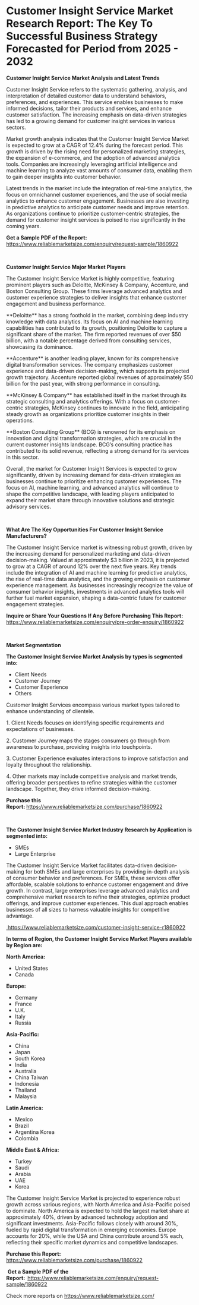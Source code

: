 <p><h1>Customer Insight Service Market Research Report: The Key To Successful Business Strategy Forecasted for Period from 2025 - 2032</h1></p><p><strong>Customer Insight Service Market Analysis and Latest Trends</strong></p>
<p><p>Customer Insight Service refers to the systematic gathering, analysis, and interpretation of detailed customer data to understand behaviors, preferences, and experiences. This service enables businesses to make informed decisions, tailor their products and services, and enhance customer satisfaction. The increasing emphasis on data-driven strategies has led to a growing demand for customer insight services in various sectors.</p><p>Market growth analysis indicates that the Customer Insight Service Market is expected to grow at a CAGR of 12.4% during the forecast period. This growth is driven by the rising need for personalized marketing strategies, the expansion of e-commerce, and the adoption of advanced analytics tools. Companies are increasingly leveraging artificial intelligence and machine learning to analyze vast amounts of consumer data, enabling them to gain deeper insights into customer behavior.</p><p>Latest trends in the market include the integration of real-time analytics, the focus on omnichannel customer experiences, and the use of social media analytics to enhance customer engagement. Businesses are also investing in predictive analytics to anticipate customer needs and improve retention. As organizations continue to prioritize customer-centric strategies, the demand for customer insight services is poised to rise significantly in the coming years.</p></p>
<p><strong>Get a Sample PDF of the Report:&nbsp;</strong> <a href="https://www.reliablemarketsize.com/enquiry/request-sample/1860922?utm_campaign=3123&utm_medium=2&utm_source=Github&utm_content=ia&utm_term=11032025&utm_id=customer-insight-service">https://www.reliablemarketsize.com/enquiry/request-sample/1860922</a></p>
<p>&nbsp;</p>
<p><strong>Customer Insight Service Major Market Players</strong></p>
<p><p>The Customer Insight Service Market is highly competitive, featuring prominent players such as Deloitte, McKinsey & Company, Accenture, and Boston Consulting Group. These firms leverage advanced analytics and customer experience strategies to deliver insights that enhance customer engagement and business performance.</p><p>**Deloitte** has a strong foothold in the market, combining deep industry knowledge with data analytics. Its focus on AI and machine learning capabilities has contributed to its growth, positioning Deloitte to capture a significant share of the market. The firm reported revenues of over $50 billion, with a notable percentage derived from consulting services, showcasing its dominance.</p><p>**Accenture** is another leading player, known for its comprehensive digital transformation services. The company emphasizes customer experience and data-driven decision-making, which supports its projected growth trajectory. Accenture reported global revenues of approximately $50 billion for the past year, with strong performance in consulting.</p><p>**McKinsey & Company** has established itself in the market through its strategic consulting and analytics offerings. With a focus on customer-centric strategies, McKinsey continues to innovate in the field, anticipating steady growth as organizations prioritize customer insights in their operations.</p><p>**Boston Consulting Group** (BCG) is renowned for its emphasis on innovation and digital transformation strategies, which are crucial in the current customer insights landscape. BCG’s consulting practice has contributed to its solid revenue, reflecting a strong demand for its services in this sector.</p><p>Overall, the market for Customer Insight Services is expected to grow significantly, driven by increasing demand for data-driven strategies as businesses continue to prioritize enhancing customer experiences. The focus on AI, machine learning, and advanced analytics will continue to shape the competitive landscape, with leading players anticipated to expand their market share through innovative solutions and strategic advisory services.</p></p>
<p>&nbsp;</p>
<p><strong>What Are The Key Opportunities For Customer Insight Service Manufacturers?</strong></p>
<p><p>The Customer Insight Service market is witnessing robust growth, driven by the increasing demand for personalized marketing and data-driven decision-making. Valued at approximately $3 billion in 2023, it is projected to grow at a CAGR of around 12% over the next five years. Key trends include the integration of AI and machine learning for predictive analytics, the rise of real-time data analytics, and the growing emphasis on customer experience management. As businesses increasingly recognize the value of consumer behavior insights, investments in advanced analytics tools will further fuel market expansion, shaping a data-centric future for customer engagement strategies.</p></p>
<p><strong>Inquire or Share Your Questions If Any Before Purchasing This Report:</strong> <a href="https://www.reliablemarketsize.com/enquiry/pre-order-enquiry/1860922?utm_campaign=3123&utm_medium=2&utm_source=Github&utm_content=ia&utm_term=11032025&utm_id=customer-insight-service">https://www.reliablemarketsize.com/enquiry/pre-order-enquiry/1860922</a></p>
<p>&nbsp;</p>
<p><strong>Market Segmentation</strong></p>
<p><strong>The Customer Insight Service Market Analysis by types is segmented into:</strong></p>
<p><ul><li>Client Needs</li><li>Customer Journey</li><li>Customer Experience</li><li>Others</li></ul></p>
<p><p>Customer Insight Services encompass various market types tailored to enhance understanding of clientele. </p><p>1. Client Needs focuses on identifying specific requirements and expectations of businesses.</p><p>2. Customer Journey maps the stages consumers go through from awareness to purchase, providing insights into touchpoints.</p><p>3. Customer Experience evaluates interactions to improve satisfaction and loyalty throughout the relationship.</p><p>4. Other markets may include competitive analysis and market trends, offering broader perspectives to refine strategies within the customer landscape. Together, they drive informed decision-making.</p></p>
<p><strong>Purchase this Report:&nbsp;</strong><a href="https://www.reliablemarketsize.com/purchase/1860922?utm_campaign=3123&utm_medium=2&utm_source=Github&utm_content=ia&utm_term=11032025&utm_id=customer-insight-service">https://www.reliablemarketsize.com/purchase/1860922</a></p>
<p>&nbsp;</p>
<p><strong>The Customer Insight Service Market Industry Research by Application is segmented into:</strong></p>
<p><ul><li>SMEs</li><li>Large Enterprise</li></ul></p>
<p><p>The Customer Insight Service Market facilitates data-driven decision-making for both SMEs and large enterprises by providing in-depth analysis of consumer behavior and preferences. For SMEs, these services offer affordable, scalable solutions to enhance customer engagement and drive growth. In contrast, large enterprises leverage advanced analytics and comprehensive market research to refine their strategies, optimize product offerings, and improve customer experiences. This dual approach enables businesses of all sizes to harness valuable insights for competitive advantage.</p></p>
<p><a href="https://www.reliablemarketsize.com/customer-insight-service-r1860922?utm_campaign=3123&utm_medium=2&utm_source=Github&utm_content=ia&utm_term=11032025&utm_id=customer-insight-service">&nbsp;https://www.reliablemarketsize.com/customer-insight-service-r1860922</a></p>
<p><strong>In terms of Region, the Customer Insight Service Market Players available by Region are:</strong></p>
<p>
    <p> <strong> North America: </strong>
        <ul>
            <li>United States</li>
            <li>Canada</li>
        </ul>
        </p> 
    <p> <strong> Europe: </strong>
        <ul>
            <li>Germany</li>
            <li>France</li>
            <li>U.K.</li>
            <li>Italy</li>
            <li>Russia</li>
        </ul>
        </p> 
    <p> <strong> Asia-Pacific: </strong>
        <ul>
            <li>China</li>
            <li>Japan</li>
            <li>South Korea</li>
            <li>India</li>
            <li>Australia</li>
            <li>China Taiwan</li>
            <li>Indonesia</li>
            <li>Thailand</li>
            <li>Malaysia</li>
        </ul>
        </p> 
    <p> <strong> Latin America: </strong>
        <ul>
            <li>Mexico</li>
            <li>Brazil</li>
            <li>Argentina Korea</li>
            <li>Colombia</li>
        </ul>
        </p> 
    <p> <strong> Middle East & Africa: </strong>
        <ul>
            <li>Turkey</li>
            <li>Saudi</li>
            <li>Arabia</li>
            <li>UAE</li>
            <li>Korea</li>
        </ul>
    </p>
    </p>
<p><p>The Customer Insight Service Market is projected to experience robust growth across various regions, with North America and Asia-Pacific poised to dominate. North America is expected to hold the largest market share at approximately 40%, driven by advanced technology adoption and significant investments. Asia-Pacific follows closely with around 30%, fueled by rapid digital transformation in emerging economies. Europe accounts for 20%, while the USA and China contribute around 5% each, reflecting their specific market dynamics and competitive landscapes.</p></p>
<p><strong>Purchase this Report: </strong><a href="https://www.reliablemarketsize.com/purchase/1860922?utm_campaign=3123&utm_medium=2&utm_source=Github&utm_content=ia&utm_term=11032025&utm_id=customer-insight-service">https://www.reliablemarketsize.com/purchase/1860922</a></p>
<p>&nbsp;<strong>Get a Sample PDF of the Report:&nbsp;&nbsp;</strong><a href="https://www.reliablemarketsize.com/enquiry/request-sample/1860922?utm_campaign=3123&utm_medium=2&utm_source=Github&utm_content=ia&utm_term=11032025&utm_id=customer-insight-service">https://www.reliablemarketsize.com/enquiry/request-sample/1860922</a></p>
<p><strong></strong></p>
<p>Check more reports on <a href="https://www.reliablemarketsize.com/?utm_campaign=3123&utm_medium=2&utm_source=Github&utm_content=ia&utm_term=11032025&utm_id=customer-insight-service">https://www.reliablemarketsize.com/</a></p>